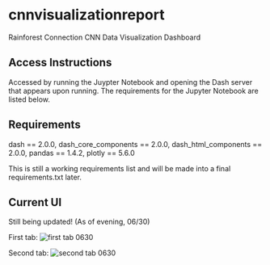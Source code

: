 # cnnvisualizationreport
Rainforest Connection CNN Data Visualization Dashboard

## Access Instructions
Accessed by running the Juypter Notebook and opening the Dash server that appears upon running. The requirements for the Jupyter Notebook are listed below. 

## Requirements
dash == 2.0.0,
dash_core_components == 2.0.0,
dash_html_components == 2.0.0,
pandas == 1.4.2,
plotly == 5.6.0

This is still a working requirements list and will be made into a final requirements.txt later. 

## Current UI 
Still being updated! (As of evening, 06/30)

First tab:
![first tab 0630](https://github.com/LittleBudgie/cnnvisualizationreport/assets/69771816/4555b323-7c15-46e2-9029-21afb532bf72)



Second tab:
![second tab 0630](https://github.com/LittleBudgie/cnnvisualizationreport/assets/69771816/fa52efd0-bf33-449b-aa15-910d4030990a)












